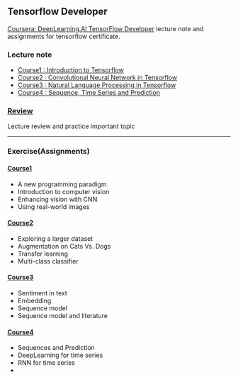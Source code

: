 ## Tensorflow Developer
[Coursera: DeepLearning.AI TensorFlow Developer](https://www.coursera.org/programs/0c2f704a-f1dd-4209-adb5-95c66d72ea0f?collectionId=&currentTab=MY_COURSES&productId=5ghJ5U8zEemp3woY6REV3A&productType=s12n&showMiniModal=true) lecture note and assignments for tensorflow certificate.

### Lecture note
* [Course1 : Introduction to Tensorflow](https://github.com/seraaaayeo/TF-Certificate/tree/master/C1-Introduction_to_Tensorflow)
* [Course2 : Convolutional Neural Network in Tensorflow](https://github.com/seraaaayeo/TF-Certificate/tree/master/C2-CNN_in_Tensorflow)
* [Course3 : Natural Language Processing in Tensorflow](https://github.com/seraaaayeo/TF-Certificate/tree/master/C3-NLP_in_Tensorflow)
* [Course4 : Sequence, Time Series and Prediction](https://github.com/seraaaayeo/TF-Certificate/tree/master/C4-Time_Series)

### [Review](https://github.com/seraaaayeo/TF-Certificate/tree/master/Review)
Lecture review and practice important topic

***

### Exercise(Assignments)
#### [Course1](https://github.com/seraaaayeo/TF-Certificate/tree/master/Exercise/C1-Introduction_to_Tensorflow)
* A new programming paradigm
* Introduction to computer vision
* Enhancing vision with CNN
* Using real-world images
#### [Course2](https://github.com/seraaaayeo/TF-Certificate/tree/master/Exercise/C2-CNN_in_Tensorflow)
* Exploring a larger dataset
* Augmentation on Cats Vs. Dogs
* Transfer learning
* Multi-class classifier
#### [Course3](https://github.com/seraaaayeo/TF-Certificate/tree/master/Exercise/C3-NLP_in_Tensorflow)
* Sentiment in text
* Embedding
* Sequence model
* Sequence model and literature
#### [Course4](https://github.com/seraaaayeo/TF-Certificate/tree/master/Exercise/C4-Time_Series)
* Sequences and Prediction
* DeepLearning for time series
* RNN for time series
* 


